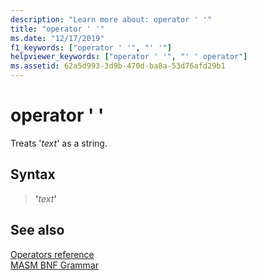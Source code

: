 ```yaml
---
description: "Learn more about: operator ' '"
title: "operator ' '"
ms.date: "12/17/2019"
f1_keywords: ["operator ' '", "' '"]
helpviewer_keywords: ["operator ' '", "' ' operator"]
ms.assetid: 62a5d993-3d9b-470d-ba8a-53d76afd29b1
---
```

# operator ' '

Treats '*text*' as a string.

## Syntax

> __'__*text*__'__

## See also

[Operators reference](operators-reference.md)\
[MASM BNF Grammar](masm-bnf-grammar.md)
